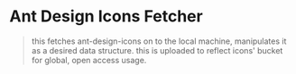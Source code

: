 # Ant Design Icons Fetcher

> this fetches ant-design-icons on to the local machine, manipulates it as a desired data structure. this is uploaded to reflect icons' bucket for global, open access usage.
